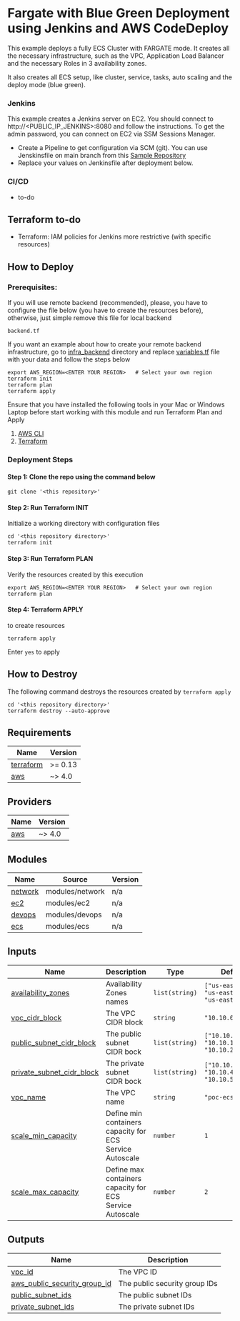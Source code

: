 # Fargate with Blue Green Deployment using Jenkins and AWS CodeDeploy

This example deploys a fully ECS Cluster with FARGATE mode. It creates all the necessary infrastructure, such as the VPC, Application Load Balancer and the necessary Roles in 3 availability zones.

It also creates all ECS setup, like cluster, service, tasks, auto scaling and the deploy mode (blue green).

### Jenkins

This example creates a Jenkins server on EC2. You should connect to http://<PUBLIC_IP_JENKINS>:8080 and follow the instructions. To get the admin password, you can connect on EC2 via SSM Sessions Manager.

* Create a Pipeline to get configuration via SCM (git). You can use Jenskinsfile on main branch from this [Sample Repository](https://github.com/fsavoia/amazon-ecs-demo-with-node-express)
* Replace your values on Jenkinsfile after deployment below.

### CI/CD

* to-do

## Terraform to-do
* Terraform: IAM policies for Jenkins more restrictive (with specific resources)

## How to Deploy

### Prerequisites:

If you will use remote backend (recommended), please, you have to configure the file below (you have to create the resources before), otherwise, just simple remove this file for local backend

```shell script
backend.tf
```

If you want an example about how to create your remote backend infrastructure, go to [infra_backend](infra_backend) directory and replace [variables.tf](infra_backend/variables.tf) file with your data and follow the steps below

```shell script
export AWS_REGION=<ENTER YOUR REGION>   # Select your own region
terraform init
terraform plan
terraform apply
```

Ensure that you have installed the following tools in your Mac or Windows Laptop before start working with this module and run Terraform Plan and Apply

1. [AWS CLI](https://docs.aws.amazon.com/cli/latest/userguide/install-cliv2.html)
2. [Terraform](https://learn.hashicorp.com/tutorials/terraform/install-cli)

### Deployment Steps

#### Step 1: Clone the repo using the command below

```shell script
git clone '<this repository>'
```

#### Step 2: Run Terraform INIT

Initialize a working directory with configuration files

```shell script
cd '<this repository directory>'
terraform init
```

#### Step 3: Run Terraform PLAN

Verify the resources created by this execution

```shell script
export AWS_REGION=<ENTER YOUR REGION>   # Select your own region
terraform plan
```

#### Step 4: Terraform APPLY

to create resources

```shell script
terraform apply
```

Enter `yes` to apply

## How to Destroy

The following command destroys the resources created by `terraform apply`

```shell script
cd '<this repository directory>'
terraform destroy --auto-approve
```

<!-- BEGINNING OF PRE-COMMIT-TERRAFORM DOCS HOOK -->
## Requirements

| Name | Version |
|------|---------|
| <a name="requirement_terraform"></a> [terraform](#requirement\_terraform) | >= 0.13 |
| <a name="requirement_aws"></a> [aws](#requirement\_aws) | ~> 4.0 |

## Providers

| Name | Version |
|------|---------|
| <a name="provider_aws"></a> [aws](#provider\_aws) | ~> 4.0  |

## Modules

| Name | Source | Version |
|------|--------|---------|
| <a name="module_network"></a> [network](modules/network) | modules/network | n/a |
| <a name="module_ec2"></a> [ec2](modules/ec2) | modules/ec2 | n/a |
| <a name="module_devops"></a> [devops](modules/devops) | modules/devops | n/a |
| <a name="module_ecs"></a> [ecs](modules/ecs) | modules/ecs | n/a |


## Inputs

| Name | Description | Type | Default | Required |
|------|-------------|------|---------|:--------:|
| <a name="availability_zones"></a> [availability_zones](./variables.tf) | Availability Zones names | `list(string)` | `["us-east-1a", "us-east-1b", "us-east-1c"]` | no |
| <a name="vpc_cidr_block"></a> [vpc_cidr_block](./variables.tf) | The VPC CIDR block | `string` | `"10.10.0.0/16"` | no |
| <a name="public_subnet_cidr_block"></a> [public_subnet_cidr_block](./variables.tf) | The public subnet CIDR bock | `list(string)` | `["10.10.0.0/24", "10.10.1.0/24", "10.10.2.0/24"]` | no |
| <a name="private_subnet_cidr_block"></a> [private_subnet_cidr_block](./variables.tf) | The private subnet CIDR bock | `list(string)` | `["10.10.3.0/24", "10.10.4.0/24", "10.10.5.0/24"]` | no |
| <a name="vpc_name"></a> [vpc_name](./variables.tf) | The VPC name | `string` | `"poc-ecs"` | no |
| <a name="scale_min_capacity"></a> [scale_min_capacity](./variables.tf) | Define min containers capacity for ECS Service Autoscale | `number` | `1` | no |
| <a name="scale_max_capacity"></a> [scale_max_capacity](./variables.tf) | Define max containers capacity for ECS Service Autoscale| `number` | `2` | no |

## Outputs

| Name | Description |
|------|-------------|
| <a name="vpc_id"></a> [vpc_id](modules/network/output.tf) | The VPC ID |
| <a name="aws_public_security_group_id"></a> [aws_public_security_group_id](modules/network/output.tf) | The public security group IDs |
| <a name="public_subnet_ids"></a> [public_subnet_ids](modules/network/output.tf) | The public subnet IDs |
| <a name="private_subnet_ids"></a> [private_subnet_ids](modules/network/output.tf) | The private subnet IDs |
<!-- END OF PRE-COMMIT-TERRAFORM DOCS HOOK -->